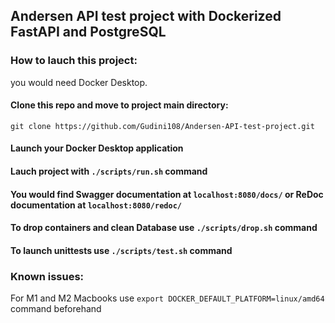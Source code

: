 ## Andersen API test project with Dockerized FastAPI and PostgreSQL

### How to lauch this project:

you would need Docker Desktop.

#### Clone this repo and move to project main directory:
    git clone https://github.com/Gudini108/Andersen-API-test-project.git

#### Launch your Docker Desktop application

#### Lauch project with `./scripts/run.sh` command

#### You would find Swagger documentation at `localhost:8080/docs/` or ReDoc documentation at `localhost:8080/redoc/`

#### To drop containers and clean Database use `./scripts/drop.sh` command

#### To launch unittests use `./scripts/test.sh` command


### Known issues:
For M1 and M2 Macbooks use `export DOCKER_DEFAULT_PLATFORM=linux/amd64` command beforehand
